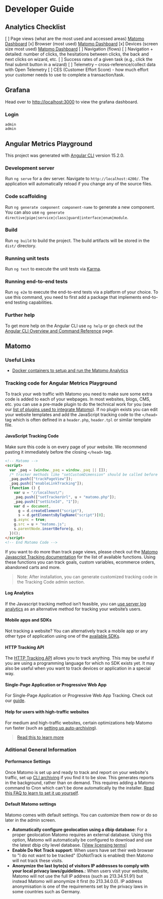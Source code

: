 # Developer Guide

## Analytics Checklist

[ ] Page views (what are the most used and accessed areas) [Matomo Dashboard]()
[x] Browser (most used) [Matomo Dashboard](http://localhost/index.php?module=CoreHome&action=index&idSite=1&period=day&date=2023-03-17&updated=1#?idSite=1&period=day&date=2023-03-17&category=General_Visitors&subcategory=DevicesDetection_Software)
[x] Devices (screen size most used) [Matomo Dashboard](http://localhost/index.php?module=CoreHome&action=index&idSite=1&period=day&date=2023-03-17&updated=1#?idSite=1&period=day&date=2023-03-17&category=General_Visitors&subcategory=DevicesDetection_Devices)
[ ] Navigation (flows)
[ ] Navigation + detailed: number of clicks, the hesitations between clicks, the back and next clicks on wizard, etc.
[ ] Success rates of a given task (e.g., click the final submit button in a wizard)
[ ] Telemetry – cross-reference/collect data with Open Telemetry
[ ] CES (Customer Effort Score) - how much effort your customer needs to use to complete a transaction/task.

## Grafana

Head over to [http://localhost:3000](http://localhost:3000) to view the grafana dashboard.

### Login

```
admin
admin
```

## Angular Metrics Playground

This project was generated with [Angular CLI](https://github.com/angular/angular-cli) version 15.2.0.

### Development server

Run `ng serve` for a dev server. Navigate to `http://localhost:4200/`. The application will automatically reload if you change any of the source files.

### Code scaffolding

Run `ng generate component component-name` to generate a new component. You can also use `ng generate directive|pipe|service|class|guard|interface|enum|module`.

### Build

Run `ng build` to build the project. The build artifacts will be stored in the `dist/` directory.

### Running unit tests

Run `ng test` to execute the unit tests via [Karma](https://karma-runner.github.io).

### Running end-to-end tests

Run `ng e2e` to execute the end-to-end tests via a platform of your choice. To use this command, you need to first add a package that implements end-to-end testing capabilities.

### Further help

To get more help on the Angular CLI use `ng help` or go check out the [Angular CLI Overview and Command Reference](https://angular.io/cli) page.

## Matomo

### Useful Links

- [Docker containers to setup and run the Matomo Analytics](https://matomo.org/faq/how-to-install/faq_31413/)

### Tracking code for Angular Metrics Playground

To track your web traffic with Matomo you need to make sure some extra code is added to each of your webpages.
In most websites, blogs, CMS, etc. you can use a pre-made plugin to do the technical work for you (see our [list of plugins used to integrate Matomo](https://matomo.org/integrate/)). If no plugin exists you can edit your website templates and add the JavaScript tracking code to the `</head>` tag which is often defined in a `header.php`, `header.tpl` or similar template file.

#### JavaScript Tracking Code

Make sure this code is on every page of your website. We recommend pasting it immediately before the closing `</head>` tag.

```html
<!-- Matomo -->
<script>
  var _paq = (window._paq = window._paq || []);
  /* tracker methods like "setCustomDimension" should be called before "trackPageView" */
  _paq.push(["trackPageView"]);
  _paq.push(["enableLinkTracking"]);
  (function () {
    var u = "//localhost/";
    _paq.push(["setTrackerUrl", u + "matomo.php"]);
    _paq.push(["setSiteId", "1"]);
    var d = document,
      g = d.createElement("script"),
      s = d.getElementsByTagName("script")[0];
    g.async = true;
    g.src = u + "matomo.js";
    s.parentNode.insertBefore(g, s);
  })();
</script>
<!-- End Matomo Code -->
```

If you want to do more than track page views, please check out the [Matomo Javascript Tracking documentation](https://developer.matomo.org/guides/tracking-javascript-guide) for the list of available functions. Using these functions you can track goals, custom variables, ecommerce orders, abandoned carts and more.

> Note: After installation, you can generate customized tracking code in the Tracking Code admin section.

#### Log Analytics

If the Javascript tracking method isn’t feasible, you can [use server log analytics](https://matomo.org/log-analytics/) as an alternative method for tracking your website’s users.

#### Mobile apps and SDKs

Not tracking a website? You can alternatively track a mobile app or any other type of application using one of the [available SDKs](https://matomo.org/integrate/#programming-language-platforms-and-frameworks).

#### HTTP Tracking API

The [HTTP Tracking API](https://developer.matomo.org/api-reference/tracking-api) allows you to track anything. This may be useful if you are using a programming language for which no SDK exists yet. It may also be useful when you want to track devices or application in a special way.

#### Single-Page Application or Progressive Web App

For Single-Page Application or Progressive Web App Tracking. Check out our [guide](https://developer.matomo.org/guides/spa-tracking).

#### Help for users with high-traffic websites

For medium and high-traffic websites, certain optimizations help Matomo run faster (such as [setting up auto-archiving](https://matomo.org/faq/on-premise/how-to-set-up-auto-archiving-of-your-reports/)).

> [Read this to learn more](https://matomo.org/faq/on-premise/matomo-requirements/)

### Aditional General Information

#### Performance Settings

Once Matomo is set up and ready to track and report on your website's traffic, set up [CLI archiving](https://matomo.org/faq/on-premise/how-to-set-up-auto-archiving-of-your-reports/) if you find it to be slow. This generates reports in the background, rather than on demand. This requires adding a Matomo command to Cron which can't be done automatically by the installer. [Read this FAQ to learn to set it up yourself](https://matomo.org/faq/on-premise/how-to-set-up-auto-archiving-of-your-reports/).

#### Default Matomo settings

Matomo comes with default settings. You can customize them now or do so later in the admin screen.

- **Automatically configure geolocation using a dbip database**: For a proper geolocation Matomo requires an external database. Using this option, Matomo will automatically be configured to download and use the latest dbip city level database. [[View licensing terms](https://db-ip.com/db/lite.php?refid=mtm)]
- **Enable Do Not Track support**: When users have set their web browser to "I do not want to be tracked" (DoNotTrack is enabled) then Matomo will not track these visits.
- **Anonymize the last byte(s) of visitors IP addresses to comply with your local privacy laws/guidelines.**: When users visit your website, Matomo will not use the full IP address (such as 213.34.51.91) but instead Matomo will anonymize it first (to 213.34.0.0). IP address anonymisation is one of the requirements set by the privacy laws in some countries such as Germany.

